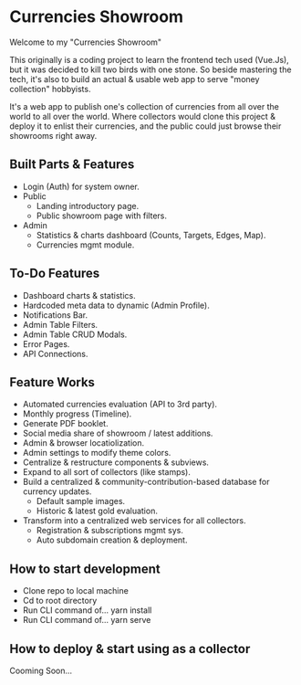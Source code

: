 # Currencies Showroom

Welcome to my "Currencies Showroom"

This originally is a coding project to learn the frontend tech used (Vue.Js), but it was decided to kill two birds with one stone. So beside mastering the tech, it's also to build an actual & usable web app to serve "money collection" hobbyists.

It's a web app to publish one's collection of currencies from all over the world to all over the world. Where collectors would clone this project & deploy it to enlist their currencies, and the public could just browse their showrooms right away.

## Built Parts & Features

- Login (Auth) for system owner.
- Public
  - Landing introductory page.
  - Public showroom page with filters.
- Admin
  - Statistics & charts dashboard (Counts, Targets, Edges, Map).
  - Currencies mgmt module.

## To-Do Features

- Dashboard charts & statistics.
- Hardcoded meta data to dynamic (Admin Profile).
- Notifications Bar.
- Admin Table Filters.
- Admin Table CRUD Modals.
- Error Pages.
- API Connections.

## Feature Works

- Automated currencies evaluation (API to 3rd party).
- Monthly progress (Timeline).
- Generate PDF booklet.
- Social media share of showroom / latest additions.
- Admin & browser locatiolization.
- Admin settings to modify theme colors.
- Centralize & restructure components & subviews.
- Expand to all sort of collectors (like stamps).
- Build a centralized & community-contribution-based database for currency updates.
  - Default sample images.
  - Historic & latest gold evaluation.
- Transform into a centralized web services for all collectors.
  - Registration & subscriptions mgmt sys.
  - Auto subdomain creation & deployment.

## How to start development

- Clone repo to local machine
- Cd to root directory
- Run CLI command of...
    yarn install
- Run CLI command of...
    yarn serve

## How to deploy & start using as a collector

Cooming Soon...
